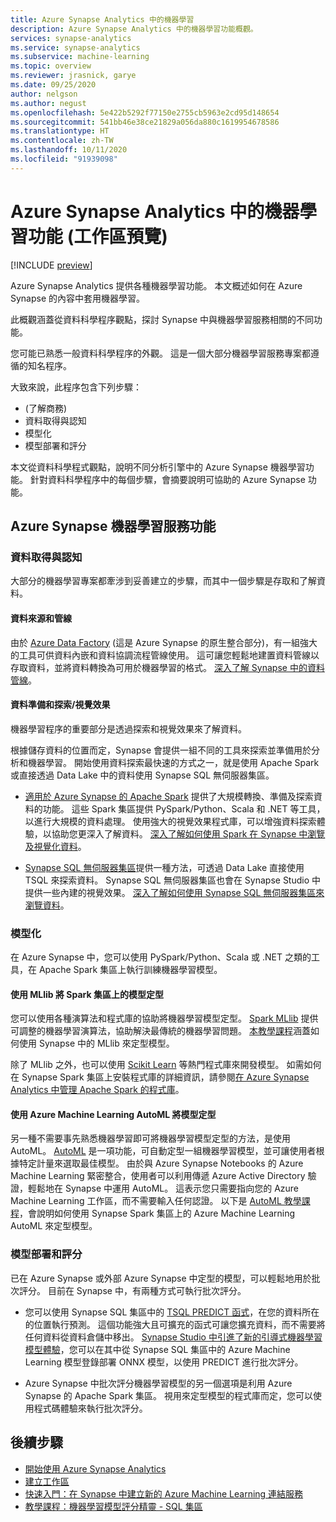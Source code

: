 ```yaml
---
title: Azure Synapse Analytics 中的機器學習
description: Azure Synapse Analytics 中的機器學習功能概觀。
services: synapse-analytics
ms.service: synapse-analytics
ms.subservice: machine-learning
ms.topic: overview
ms.reviewer: jrasnick, garye
ms.date: 09/25/2020
author: nelgson
ms.author: negust
ms.openlocfilehash: 5e422b5292f77150e2755cb5963e2cd95d148654
ms.sourcegitcommit: 541bb46e38ce21829a056da880c1619954678586
ms.translationtype: HT
ms.contentlocale: zh-TW
ms.lasthandoff: 10/11/2020
ms.locfileid: "91939098"
---
```

# <a name="machine-learning-capabilities-in-azure-synapse-analytics-workspaces-preview"></a>Azure Synapse Analytics 中的機器學習功能 (工作區預覽)

[!INCLUDE [preview](../includes/note-preview.md)]

Azure Synapse Analytics 提供各種機器學習功能。 本文概述如何在 Azure Synapse 的內容中套用機器學習。

此概觀涵蓋從資料科學程序觀點，探討 Synapse 中與機器學習服務相關的不同功能。

您可能已熟悉一般資料科學程序的外觀。 這是一個大部分機器學習服務專案都遵循的知名程序。

大致來說，此程序包含下列步驟：
* (了解商務)
* 資料取得與認知
* 模型化
* 模型部署和評分

本文從資料科學程式觀點，說明不同分析引擎中的 Azure Synapse 機器學習功能。 針對資料科學程序中的每個步驟，會摘要說明可協助的 Azure Synapse 功能。

## <a name="azure-synapse-machine-learning-capabilities"></a>Azure Synapse 機器學習服務功能

### <a name="data-acquisition-and-understanding"></a>資料取得與認知

大部分的機器學習專案都牽涉到妥善建立的步驟，而其中一個步驟是存取和了解資料。

#### <a name="data-source-and-pipelines"></a>資料來源和管線

由於 [Azure Data Factory](/azure/data-factory/introduction) (這是 Azure Synapse 的原生整合部分)，有一組強大的工具可供資料內嵌和資料協調流程管線使用。 這可讓您輕鬆地建置資料管線以存取資料，並將資料轉換為可用於機器學習的格式。 [深入了解 Synapse 中的資料管線](/azure/data-factory/concepts-pipelines-activities?toc=/azure/synapse-analytics/toc.json&bc=/azure/synapse-analytics/breadcrumb/toc.json)。 

#### <a name="data-preparation-and-explorationvisualization"></a>資料準備和探索/視覺效果

機器學習程序的重要部分是透過探索和視覺效果來了解資料。

根據儲存資料的位置而定，Synapse 會提供一組不同的工具來探索並準備用於分析和機器學習。 開始使用資料探索最快速的方式之一，就是使用 Apache Spark 或直接透過 Data Lake 中的資料使用 Synapse SQL 無伺服器集區。

* [適用於 Azure Synapse 的 Apache Spark](../spark/apache-spark-overview.md) 提供了大規模轉換、準備及探索資料的功能。 這些 Spark 集區提供 PySpark/Python、Scala 和 .NET 等工具，以進行大規模的資料處理。 使用強大的視覺效果程式庫，可以增強資料探索體驗，以協助您更深入了解資料。 [深入了解如何使用 Spark 在 Synapse 中瀏覽及視覺化資料](../get-started-analyze-spark.md)。

* [Synapse SQL 無伺服器集區](../sql/on-demand-workspace-overview.md)提供一種方法，可透過 Data Lake 直接使用 TSQL 來探索資料。 Synapse SQL 無伺服器集區也會在 Synapse Studio 中提供一些內建的視覺效果。 [深入了解如何使用 Synapse SQL 無伺服器集區來瀏覽資料](../get-started-analyze-sql-on-demand.md)。

### <a name="modeling"></a>模型化

在 Azure Synapse 中，您可以使用 PySpark/Python、Scala 或 .NET 之類的工具，在 Apache Spark 集區上執行訓練機器學習模型。

#### <a name="train-models-on-spark-pools-with-mllib"></a>使用 MLlib 將 Spark 集區上的模型定型

您可以使用各種演算法和程式庫的協助將機器學習模型定型。 [Spark MLlib](http://spark.apache.org/docs/latest/ml-guide.html) 提供可調整的機器學習演算法，協助解決最傳統的機器學習問題。 [本教學課程](../spark/apache-spark-machine-learning-mllib-notebook.md)涵蓋如何使用 Synapse 中的 MLlib 來定型模型。

除了 MLlib 之外，也可以使用 [Scikit Learn](https://scikit-learn.org/stable/) 等熱門程式庫來開發模型。 如需如何在 Synapse Spark 集區上安裝程式庫的詳細資訊，請參閱[在 Azure Synapse Analytics 中管理 Apache Spark 的程式庫](../spark/apache-spark-azure-portal-add-libraries.md)。

#### <a name="train-models-with-azure-machine-learning-automl"></a>使用 Azure Machine Learning AutoML 將模型定型

另一種不需要事先熟悉機器學習即可將機器學習模型定型的方法，是使用 AutoML。 [AutoML](/azure/machine-learning/concept-automated-ml) 是一項功能，可自動定型一組機器學習模型，並可讓使用者根據特定計量來選取最佳模型。 由於與 Azure Synapse Notebooks 的 Azure Machine Learning 緊密整合，使用者可以利用傳遞 Azure Active Directory 驗證，輕鬆地在 Synapse 中運用 AutoML。  這表示您只需要指向您的 Azure Machine Learning 工作區，而不需要輸入任何認證。 以下是 [AutoML 教學課程](../spark/apache-spark-azure-machine-learning-tutorial.md)，會說明如何使用 Synapse Spark 集區上的 Azure Machine Learning AutoML 來定型模型。

### <a name="model-deployment-and-scoring"></a>模型部署和評分

已在 Azure Synapse 或外部 Azure Synapse 中定型的模型，可以輕鬆地用於批次評分。 目前在 Synapse 中，有兩種方式可執行批次評分。

* 您可以使用 Synapse SQL 集區中的 [TSQL PREDICT 函式](../sql-data-warehouse/sql-data-warehouse-predict.md)，在您的資料所在的位置執行預測。 這個功能強大且可擴充的函式可讓您擴充資料，而不需要將任何資料從資料倉儲中移出。 [Synapse Studio 中引進了新的引導式機器學習模型體驗](https://aka.ms/synapse-ml-ui)，您可以在其中從 Synapse SQL 集區中的 Azure Machine Learning 模型登錄部署 ONNX 模型，以使用 PREDICT 進行批次評分。

* Azure Synapse 中批次評分機器學習模型的另一個選項是利用 Azure Synapse 的 Apache Spark 集區。 視用來定型模型的程式庫而定，您可以使用程式碼體驗來執行批次評分。

## <a name="next-steps"></a>後續步驟

* [開始使用 Azure Synapse Analytics](../get-started.md)
* [建立工作區](../get-started-create-workspace.md)
* [快速入門：在 Synapse 中建立新的 Azure Machine Learning 連結服務](quickstart-integrate-azure-machine-learning.md)
* [教學課程：機器學習模型評分精靈 - SQL 集區](tutorial-sql-pool-model-scoring-wizard.md)
